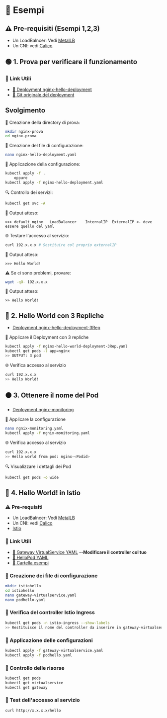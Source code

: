 # 📂 Esempi
## ⚠️ Pre-requisiti (Esempi 1,2,3)
- Un LoadBalncer: Vedi [MetalLB](../MetalLB)
- Un CNI: vedi [Calico](../Calico)

## 🟢 1. Prova per verificare il funzionamento
### 📌 Link Utili
- [🔗 Deployment nginx-hello-deployment](../Esempi/ngnix-prova/nginx-hello-deployment.yaml)
- [🔗 Git originale del deployment](https://gist.githubusercontent.com/sdenel/1bd2c8b5975393ababbcff9b57784e82/raw/f1b885349ba17cb2a81ca3899acc86c6ad150eb1/nginx-hello-world-deployment.yaml)

## Svolgimento

📁 Creazione della directory di prova:
```bash
mkdir nginx-prova
cd nginx-prova
```
📝 Creazione del file di configurazione:
```bash
nano nginx-hello-deployment.yaml
```
🚀 Applicazione della configurazione:
```bash
kubectl apply -f .
    oppure
kubectl apply -f nginx-hello-deployment.yaml
```
🔍 Controllo dei servizi:
```bash
kubectl get svc -A
```
📌 Output atteso:
```
>>> default nginx   LoadBalancer    InternalIP  ExternalIP <- deve essere quello del yaml
```
🌐 Testare l'accesso al servizio:
```bash
curl 192.x.x.x # Sostituire col proprio externalIP
```
📌 Output atteso:
```
>>> Hello World!
```
⚠️ Se ci sono problemi, provare:
```bash
wget -qO- 192.x.x.x
```

📌  Output atteso:
```
>> Hello World!
```

## 🔵 2. Hello World con 3 Repliche
- [Deployment nginx-hello-deployment-3Rep](Esempi/ngnix-prova/nginx-hello-deployment-3Rep.yaml)

📌 Applicare il Deployment con 3 repliche
```bash
kubectl apply -f nginx-hello-world-deployment-3Rep.yaml
kubectl get pods -l app=nginx
>> OUTPUT: 3 pod
```
🌐 Verifica accesso al servizio
```bash
curl 192.x.x.x
>> Hello World!
```

## 🟠 3. Ottenere il nome del Pod
- [Deployment nginx-monitoring](Esempi/ngnix-prova/nginx-monitoring.yaml)

📝 Applicare la configurazione
```bash
nano ngnix-monitoring.yaml
kubectl apply -f ngnix-monitoring.yaml
```
🌐 Verifica accesso al servizio
```bash
curl 192.x.x.x
>> Hello world from pod: nginx-<Podid>
```
🔍 Visualizzare i dettagli dei Pod
```bash
kubectl get pods -o wide
```

## 🚀 4. Hello World! in Istio

### ⚠️ Pre-requisiti
- Un LoadBalncer: Vedi [MetalLB](../MetalLB)
- Un CNI: vedi [Calico](../Calico)
- [Istio](../Istio)

### 📌 Link Utili

- [🔗 Gateway VirtualService YAML](https://github.com/istio/istio/blob/master/samples/helloworld/helloworld-gateway.yaml) **--Modificare il controller col tuo**
- [🔗 HelloPod YAML](https://github.com/istio/istio/blob/master/samples/helloworld/helloworld.yaml)
- [🔗 Cartella esempi](../Esempi/Istio-Esempi)  

### 📌 Creazione dei file di configurazione  
```bash
mkdir istiohello
cd istiohello
nano gateway-virtualservice.yaml
nano podhello.yaml
```

### 📌 Verifica del controller Istio Ingress
```bash
kubectl get pods -n istio-ingress --show-labels
>> Restituisce il nome del controller da inserire in gateway-virtualservice.yaml
```

### 📌 Applicazione delle configurazioni
```bash
kubectl apply -f gateway-virtualservice.yaml
kubectl apply -f podhello.yaml
```

### 📌 Controllo delle risorse
```bash
kubectl get pods
kubectl get virtualservice
kubectl get gateway
```

### 📌 Test dell'accesso al servizio
```bash
curl http://x.x.x.x/hello
```




